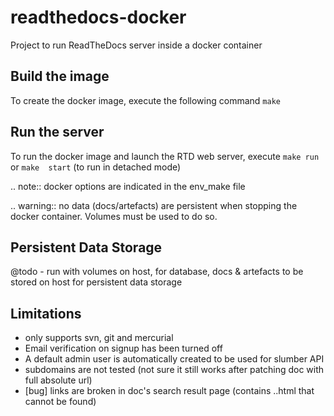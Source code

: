 # readthedocs-docker
Project to run ReadTheDocs server inside a docker container


Build the image
---------------

To create the docker image, execute the following command ``make``

Run the server
--------------

To run the docker image and launch the RTD web server, execute ``make run`` or ``make  start`` (to run in detached mode)

.. note:: docker options are indicated in the env_make file

.. warning:: no data (docs/artefacts) are persistent when stopping the docker container. Volumes must be used to do so.


Persistent Data Storage
-----------------------

@todo - run with volumes on host, for database, docs & artefacts to be stored on host for persistent data storage


Limitations
-----------

- only supports svn, git and mercurial
- Email verification on signup has been turned off
- A default admin user is automatically created to be used for slumber API
- subdomains are not tested (not sure it still works after patching doc with full absolute url)
- [bug] links are broken in doc's search result page (contains <filename>.<ext>.html that cannot be found)